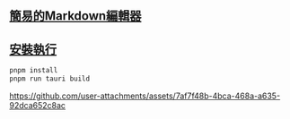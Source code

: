 ## [簡易的Markdown編輯器](https://marked.js.org/)

## [安裝執行](https://blog.niekun.net/archives/1680.html)
```bash
pnpm install
pnpm run tauri build
```

https://github.com/user-attachments/assets/7af7f48b-4bca-468a-a635-92dca652c8ac
